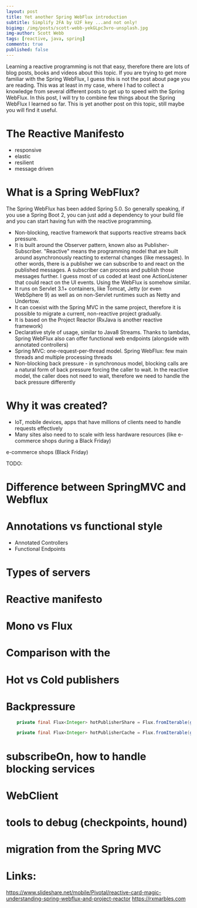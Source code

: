 ```yaml
---
layout: post
title: Yet another Spring WebFlux introduction
subtitle: Simplify 2FA by U2F key ...and not only!
bigimg: /img/posts/scott-webb-yekGLpc3vro-unsplash.jpg
img-author: Scott Webb
tags: [reactive, java, spring]
comments: true
published: false
---
```


Learning a reactive programming is not that easy, therefore there are lots of blog posts, books and videos about this topic. 
If you are trying to get more familiar with the Spring WebFlux, I guess this is not the post about page you are reading. This was at least in my case, where I had to collect a knowledge
from several different posts to get up to speed with the Spring WebFlux. In this post, I will try to combine few things about the Spring WebFlux I learned so far.
This is yet another post on this topic, still maybe you will find it useful.

# The Reactive Manifesto
- responsive
- elastic
- resilient
- message driven

# What is a Spring WebFlux?
The Spring WebFlux has been added Spring 5.0. So generally speaking, if you use a Spring Boot 2, you can just add a dependency to your build file and you can start
having fun with the reactive programming. 

- Non-blocking, reactive framework that supports reactive streams back pressure.
- It is built around the Observer pattern, known also as Publisher-Subscriber. "Reactive" means the programming model that are built around asynchronously reacting to external changes (like messages).
In other words, there is a publisher we can subscribe to and react on the published messages. A subscriber can process and publish those messages further.
I guess most of us coded at least one ActionListener that could react on the UI events. Using the WebFlux is somehow similar.
- It runs on Servlet 3.1+ containers, like Tomcat, Jetty (or even WebSphere 9) as well as on non-Servlet runtimes such as Netty and Undertow.
- It can coexist with the Spring MVC in the same project, therefore it is possible to migrate a current, non-reactive project gradually.
- It is based on the Project Reactor (RxJava is another reactive framework)
- Declarative style of usage, similar to Java8 Streams. Thanks to lambdas, Spring WebFlux also can offer functional web endpoints (alongside with annotated controllers)
- Spring MVC: one-request-per-thread model. Spring WebFlux: few main threads and multiple processing threads
- Non-blocking back pressure - in synchronous model, blocking calls are a natural form of back pressure forcing the caller to wait. In the reactive model, the caller does not need to wait, therefore we need
to handle the back pressure differently

# Why it was created?
- IoT, mobile devices, apps that have millions of clients need to handle requests effectively
- Many sites also need to to scale with less hardware resources (like e-commerce shops during a Black Friday)
 
 e-commerce shops (Black Friday)

TODO:
# Difference between SpringMVC and Webflux
# Annotations vs functional style
- Annotated Controllers
- Functional Endpoints

# Types of servers
# Reactive manifesto
# Mono vs Flux
# Comparison with the 
# Hot vs Cold publishers
# Backpressure

```java
    private final Flux<Integer> hotPublisherShare = Flux.fromIterable(generateCollectionOfIntegers(1000)).delayElements(Duration.ofSeconds(1)).share();

```

```java
    private final Flux<Integer> hotPublisherCache = Flux.fromIterable(generateCollectionOfIntegers(1000)).delayElements(Duration.ofSeconds(1)).cache();
```

# subscribeOn, how to handle blocking services
# WebClient
# tools to debug (checkpoints, hound)
# migration from the Spring MVC

# Links:
https://www.slideshare.net/mobile/Pivotal/reactive-card-magic-understanding-spring-webflux-and-project-reactor
https://rxmarbles.com